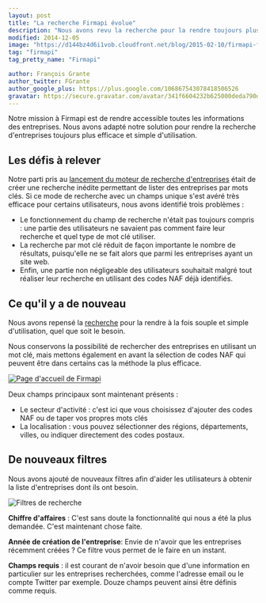```yaml
---
layout: post
title: "La recherche Firmapi évolue"
description: "Nous avons revu la recherche pour la rendre toujours plus efficace et simple d'utilisation. Voici quelles sont les nouveautés."
modified: 2014-12-05
image: "https://d144bz4d6i1vob.cloudfront.net/blog/2015-02-10/firmapi-filters.png"
tag: "firmapi"
tag_pretty_name: "Firmapi"

author: François Grante
author_twitter: FGrante
author_google_plus: https://plus.google.com/106867543078418506526
gravatar: https://secure.gravatar.com/avatar/341f6604232b625000deda790d8d39cd?d=mm&s=30&r=G
---
```


Notre mission à Firmapi est de rendre accessible toutes les informations des entreprises. Nous avons adapté notre solution pour rendre la recherche d'entreprises toujours plus efficace et simple d'utilisation.

## Les défis à relever

Notre parti pris au <a href="https://blog.firmapi.com/pourquoi-moteur-de-recherche/">lancement du moteur de recherche d'entreprises</a> était de créer une recherche inédite permettant de lister des entreprises par mots clés. Si ce mode de recherche avec un champs unique s'est avéré très efficace pour certains utilisateurs, nous avons identifié trois problèmes :

* Le fonctionnement du champ de recherche n'était pas toujours compris : une partie des utilisateurs ne savaient pas comment faire leur recherche et quel type de mot clé utiliser.
* La recherche par mot clé réduit de façon importante le nombre de résultats, puisqu'elle ne se fait alors que parmi les entreprises ayant un site web.
* Enfin, une partie non négligeable des utilisateurs souhaitait malgré tout réaliser leur recherche en utilisant des codes NAF déjà identifiés.

## Ce qu'il y a de nouveau

Nous avons repensé la <a href="https://firmapi.com/advanced_search">recherche</a> pour la rendre à la fois souple et simple d'utilisation, quel que soit le besoin.

Nous conservons la possibilité de rechercher des entreprises en utilisant un mot clé, mais mettons également en avant la sélection de codes NAF qui peuvent être dans certains cas la méthode la plus efficace.

<img alt="Page d'accueil de Firmapi" src="https://d144bz4d6i1vob.cloudfront.net/blog/2015-02-10/homepage-firmapi-demo.gif" style="border-bottom: 1px solid #333;" class="img-responsive">

Deux champs principaux sont maintenant présents :

* Le secteur d'activité : c'est ici que vous choisissez d'ajouter des codes NAF ou de taper vos propres mots clés
* La localisation : vous pouvez sélectionner des régions, départements, villes, ou indiquer directement des codes postaux.

## De nouveaux filtres

Nous avons ajouté de nouveaux filtres afin d'aider les utilisateurs à obtenir la liste d'entreprises dont ils ont besoin.

<img alt="Filtres de recherche" src="https://d144bz4d6i1vob.cloudfront.net/blog/2015-02-10/firmapi-filters.png" class="img-responsive">

**Chiffre d'affaires** :
C'est sans doute la fonctionnalité qui nous a été la plus demandée. C'est maintenant chose faite.

**Année de création de l'entreprise**:
Envie de n'avoir que les entreprises récemment créées ? Ce filtre vous permet de le faire en un instant.

**Champs requis** : il est courant de n'avoir besoin que d'une information en particulier sur les entreprises recherchées, comme l'adresse email ou le compte Twitter par exemple. Douze champs peuvent ainsi être définis comme requis.

